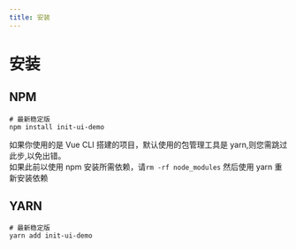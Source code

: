 ```yaml
---
title: 安装
---
```


# 安装

## NPM
```shell script
# 最新稳定版
npm install init-ui-demo
```
如果你使用的是 Vue CLI 搭建的项目，默认使用的包管理工具是 yarn,则您需跳过此步,以免出错。  
如果此前以使用 npm 安装所需依赖，请`rm -rf node_modules` 然后使用 yarn 重新安装依赖

## YARN
```shell script
# 最新稳定版
yarn add init-ui-demo
```
